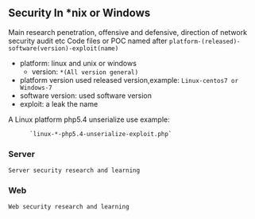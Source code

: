 ## Security In *nix or Windows

Main research penetration, offensive and defensive, direction of network security audit etc
Code files or POC named after `platform-(released)-software(version)-exploit(name)`

- platform: linux and unix or windows
    * version: 
          `*(All version general)`
- platform version used released version,example:
          `Linux-centos7 or Windows-7`
- software version: used software version
- exploit: a leak the name

A Linux platform php5.4 unserialize use example:

          `linux-*-php5.4-unserialize-exploit.php` 

### Server
    Server security research and learning
    
### Web
    Web security research and learning